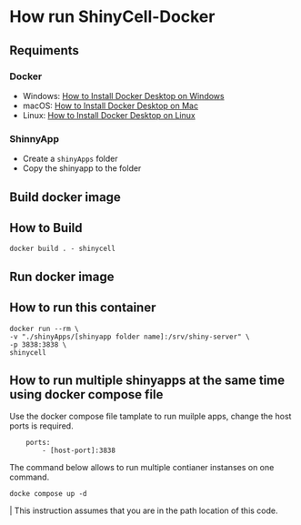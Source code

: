 # How run ShinyCell-Docker 
## **Requiments**
### Docker
* Windows: [How to Install Docker Desktop on Windows](https://docs.docker.com/desktop/install/windows-install/)
* macOS:  [How to Install Docker Desktop on Mac](https://docs.docker.com/desktop/install/mac-install/)
* Linux: [How to Install Docker Desktop on Linux](https://docs.docker.com/desktop/install/linux-install/)

### ShinnyApp
* Create a `shinyApps` folder
* Copy the shinyapp to the folder

## **Build docker image**
## How to Build 
```
docker build . - shinycell
```
## **Run docker image** 
## How to run this container
```
docker run --rm \
-v "./shinyApps/[shinyapp folder name]:/srv/shiny-server" \ 
-p 3838:3838 \
shinycell
```
## How to run multiple shinyapps at the same time using docker compose file

Use the docker compose file tamplate to run muilple apps, change the host ports is required.
```
    ports:
        - [host-port]:3838
```
The command below allows to run multiple contianer instanses on one command. 
```
docke compose up -d
```
| This instruction assumes that you are in the  path location of this code.